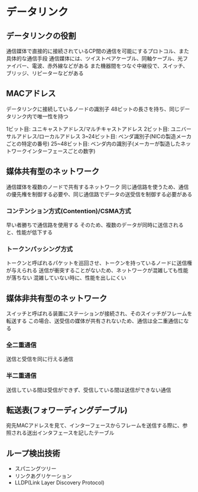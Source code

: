 # データリンク
## データリンクの役割
通信媒体で直接的に接続されているCP間の通信を可能にするプロトコル、また具体的な通信手段
通信媒体には、ツイストペアケーブル、同軸ケーブル、光ファイバー、電波、赤外線などがある
また機器間をつなぐ中継役で、スイッチ、ブリッジ、リピーターなどがある

## MACアドレス
データリンクに接続しているノードの識別子
48ビットの長さを持ち、同じデータリンク内で唯一性を持つ

1ビット目: ユニキャストアドレス/マルチキャストアドレス
2ビット目: ユニバーサルアドレス/ローカルアドレス
3~24ビット目: ベンダ識別子(NICの製造メーカごとの特定の番号)
25~48ビット目: ベンダ内の識別子(メーカーが製造したネットワークインターフェースごとの数字)

## 媒体共有型のネットワーク
通信媒体を複数のノードで共有するネットワーク
同じ通信路を使うため、通信の優先権を制御する必要や、同じ通信路でデータの送受信を制御する必要がある

### コンテンション方式(Contention)/CSMA方式
早い者勝ちで通信路を使用する
そのため、複数のデータが同時に送信されると、性能が低下する

### トークンパッシング方式
トークンと呼ばれるパケットを巡回させ、トークンを持っているノードに送信権が与えられる
送信が衝突することがないため、ネットワークが混雑しても性能が落ちない
混雑していない時に、性能を出しにくい

## 媒体非共有型のネットワーク
スイッチと呼ばれる装置にステーションが接続され、そのスイッチがフレームを転送する
この場合、送受信の媒体が共有されないため、通信は全二重通信になる

### 全二重通信
送信と受信を同に行える通信

### 半二重通信
送信している間は受信ができず、受信している間は送信ができない通信

## 転送表(フォワーディングデーブル)
宛先MACアドレスを見て、インターフェースからフレームを送信する際に、参照される送出インタフェースを記したテーブル

## ループ検出技術
- スパニングツリー
- リンクあグリケーション
- LLDP(Link Layer Discovery Protocol)
